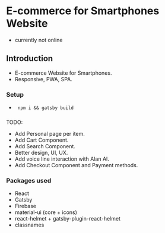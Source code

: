 # E-commerce for Smartphones Website

- currently not online

## Introduction

- E-commerce Website for Smartphones.
- Responsive, PWA, SPA.

### Setup

- ` npm i && gatsby build`

###

TODO:

- Add Personal page per item.
- Add Cart Component.
- Add Search Component.
- Better design, UI, UX.
- Add voice line interaction with Alan AI.
- Add Checkout Component and Payment methods.

### Packages used

- React
- Gatsby
- Firebase
- material-ui (core + icons)
- react-helmet + gatsby-plugin-react-helmet
- classnames
